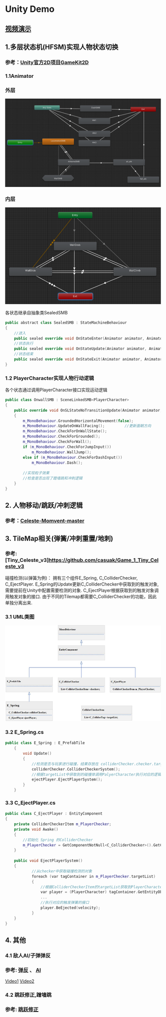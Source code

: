 # Unity Demo

## [视频演示](Document/video/MyVideo_1.mp4)


## 1.多层状态机(HFSM)实现人物状态切换
### 参考：[Unity官方2D项目GameKit2D](https://learn.unity.com/project/2d-you-xi-tao-jian)

### 1.1Animator
### 外层
![Alt text](Document/images/Animator1.png "Animator")

### 内层

![Alt text](Document/images/Animator2.png "Animator")

各状态继承自抽象类SealedSMB
```cpp
public abstract class SealedSMB : StateMachineBehaviour
{
    //进入
    public sealed override void OnStateEnter(Animator animator, AnimatorStateInfo stateInfo, int layerIndex) { }
    //状态执行
    public sealed override void OnStateUpdate(Animator animator, AnimatorStateInfo stateInfo, int layerIndex) { }
    //状态结束
    public sealed override void OnStateExit(Animator animator, AnimatorStateInfo stateInfo, int layerIndex) { }
}
```

### 1.2 PlayerCharacter实现人物行动逻辑

各个状态通过调用PlayerCharacter接口实现运动逻辑
```cpp
public class OnwallSMB : SceneLinkedSMB<PlayerCharacter>
{
    public override void OnSLStateNoTransitionUpdate(Animator animator, AnimatorStateInfo stateInfo, int layerIndex)
    {
        m_MonoBehaviour.GroundedHorizontalMovement(false); 
        m_MonoBehaviour.UpdateOnWallFacing();         //更新面朝方向
        m_MonoBehaviour.CheckForOnWallState();
        m_MonoBehaviour.CheckForGrounded();
        m_MonoBehaviour.CheckForWall();
        if (m_MonoBehaviour.CheckForJumpInput())
            m_MonoBehaviour.WallJump();
        else if (m_MonoBehaviour.CheckForDashInput())
            m_MonoBehaviour.Dash();

        //实现粒子效果
        //检查是否出现了蹬墙跳和冲刺逻辑
    }
}   
```
## 2. 人物移动/跳跃/冲刺逻辑
### 参考：[Celeste-Momvent-master](https://github.com/mixandjam/Celeste-Movement)


## 3. TileMap相关(弹簧/冲刺重置/地刺)
### 参考:[Tiny_Celeste_v3]https://github.com/casuak/Game_1_Tiny_Celeste_v3
碰撞检测(以弹簧为例)：
拥有三个组件E_Spring, C_ColliderChecker, C_EjectPlayer. E_Spring的Update更新C_ColliderChecker中获取到的触发对象, 需要提前在Unity中配置需要检测的对象.  C_EjectPlayer根据获取到的触发对象调用触发对象的接口. 由于不同的Tilemap都需要C_ColliderChecker的功能，因此单独分离出来.
### 3.1 UML类图
![jpg](Document/images/UML.jpg)
### 3.2 E_Spring.cs
```cpp
public class E_Spring : E_PrefabTile
    {
        void Update()
        {
            //检测是否与玩家进行碰撞，结果存放在 colliderChecker.checker.targetList
            colliderChecker.ColliderCheckerSystem();
            //根据targetList中获取到的碰撞体调用PalyerCharacter执行对应的逻辑
            ejectPlayer.EjectPlayerSystem();
        }
    }
```

### 3.3 C_EjectPlayer.cs
```cpp
public class C_EjectPlayer : EntityComponent
{
    private ColliderCheckerItem m_PlayerChecker;
    private void Awake()
    {
        //初始化 Spring 的ColliderChecker
        m_PlayerChecker = GetComponentNotNull<C_ColliderChecker>().GetChecker("Player Checker");
    }

    public void EjectPlayerSystem()
    {
            //从checker中获取碰撞检测的对象
            foreach (var tagContainer in m_PlayerChecker.targetList)
            {
                //根据ColliderCheckerItem的targetList获取到PlayerCharacter对象
                var player = (PlayerCharacter) tagContainer.GetEntityObject();
                ...
                //执行对应的触发弹簧的接口
                player.BeEjected(velocity);
            }
    }
}
```

## 4. 其他

### 4.1 敌人AI/子弹弹反
### 参考: [弹反](https://www.bilibili.com/video/BV1ES4y177Tx?spm_id_from=333.1007.top_right_bar_window_custom_collection.content.click&vd_source=1f4a7a119cba75354caa87a52ab8737c) 、 [AI](https://github.com/RedFF0000/Finite-state-machine)
[Video1](Document/video/AI.mp4)
[Video2](Document/video/atk.mp4)


### 4.2 跳跃修正,蹭墙跳
### 参考: [跳跃修正](https://www.bilibili.com/video/BV17Z4y1v7ox?spm_id_from=333.999.0.0)
